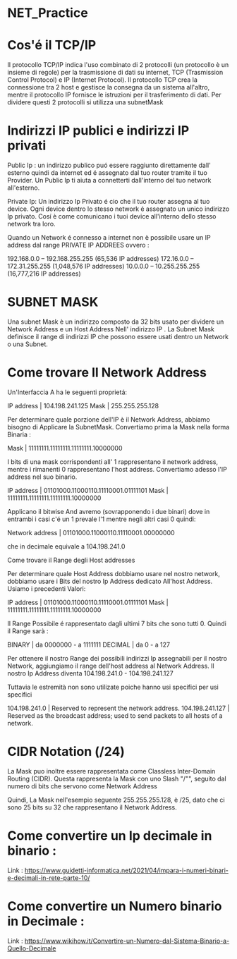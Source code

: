 # NET_Practice

# Cos'é il TCP/IP

Il protocollo TCP/IP indica l'uso combinato di 2 protocolli (un protocollo è un insieme di regole)
per la trasmissione di dati su internet, TCP (Trasmission Control Protocol) e IP (Internet Protocol).
Il protocollo TCP crea la connessione tra 2 host e gestisce la consegna da un sistema all'altro, mentre il protocollo IP fornisce le istruzioni per il trasferimento di dati. Per dividere questi 2 protocolli si utilizza una subnetMask

# Indirizzi IP publici e indirizzi IP privati

Public Ip : un indirizzo publico puó essere raggiunto direttamente dall' esterno quindi da internet ed é assegnato dal tuo router tramite il tuo Provider. Un Public Ip ti aiuta a connetterti dall'interno del tuo network all'esterno.

Private Ip: Un indirizzo Ip Privato é cio che il tuo router assegna al tuo device. Ogni device
dentro lo stesso network é assegnato un unico indirizzo Ip privato. Cosí è come comunicano i tuoi
device all'interno dello stesso network tra loro.

Quando un Network é connesso a internet non è possibile usare un IP address dal range PRIVATE IP ADDREES ovvero :

192.168.0.0 – 192.168.255.255 (65,536 IP addresses)
172.16.0.0 – 172.31.255.255   (1,048,576 IP addresses)
10.0.0.0 – 10.255.255.255     (16,777,216 IP addresses)


# SUBNET MASK

Una subnet Mask è un indirizzo composto da 32 bits usato per dividere un Network Address e un Host Address Nell' indirizzo IP . La Subnet Mask definisce il range di indirizzi IP che possono essere usati dentro un Network o una Subnet.


# Come trovare Il Network Address

Un'Interfaccia A ha le seguenti proprietá:

IP address | 104.198.241.125
Mask       | 255.255.255.128

Per determinare quale porzione dell'IP è il Network Address, abbiamo bisogno di Applicare la SubnetMask.
Convertiamo prima la Mask nella forma Binaria :

Mask | 11111111.11111111.11111111.10000000

I bits di una mask corrispondenti all' 1 rappresentano il network address, mentre i rimanenti 0  rappresentano l'host address. Convertiamo adesso l'IP address nel suo binario.

IP address | 01101000.11000110.11110001.01111101
Mask       | 11111111.11111111.11111111.10000000

Applicano il bitwise And avremo (sovrapponendo i due binari) dove in entrambi i casi c'é un 1
prevale l'1 mentre negli altri casi 0 quindi:

Network address | 01101000.11000110.11110001.00000000

che in decimale equivale a 104.198.241.0

Come trovare il Range degli Host addresses

Per determinare quale Host Address dobbiamo usare nel nostro network, dobbiamo usare i Bits del nostro Ip Address dedicato All'host Address. Usiamo i precedenti Valori:

IP address | 01101000.11000110.11110001.01111101
Mask       | 11111111.11111111.11111111.10000000

Il Range Possibile é rappresentato dagli ultimi 7 bits che sono tutti 0. Quindi il Range sarà :

BINARY  | da 0000000 -  a 1111111
DECIMAL | da 0 - a 127

Per ottenere il nostro Range dei possibili indirizzi Ip assegnabili per il nostro Network, aggiungiamo il range dell'host address al Network Address. Il nostro Ip Address diventa 104.198.241.0 - 104.198.241.127

Tuttavia le estremità non sono utilizate poiche hanno usi specifici per usi specifici

104.198.241.0   | Reserved to represent the network address.
104.198.241.127 | Reserved as the broadcast address; used to send packets 
to all hosts of a network.

# CIDR Notation (/24)

La Mask puo inoltre essere rappresentata come Classless Inter-Domain Routing (CIDR). Questa
rappresenta la Mask con uno Slash "/"", seguito dal numero di bits  che servono come Network Address

Quindi, La Mask nell'esempio seguente 255.255.255.128, è /25, dato che ci sono 25 bits su 32
che rappresentano il Network Address.


# Come convertire un Ip decimale in binario :

Link : https://www.guidetti-informatica.net/2021/04/impara-i-numeri-binari-e-decimali-in-rete-parte-10/

# Come convertire un Numero binario in Decimale :

Link : https://www.wikihow.it/Convertire-un-Numero-dal-Sistema-Binario-a-Quello-Decimale

